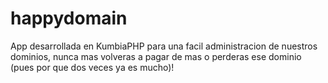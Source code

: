 # happydomain
App desarrollada en KumbiaPHP para una facil administracion de nuestros dominios, nunca mas volveras a pagar de mas o perderas ese dominio (pues por que dos veces ya es mucho)!
